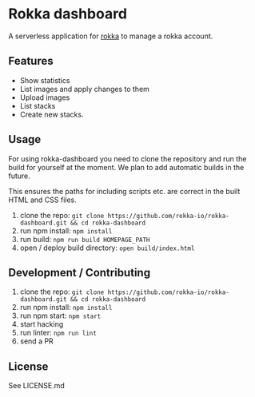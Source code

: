 # Rokka dashboard

A serverless application for [rokka](https://rokka.io) to manage a rokka account.

## Features

- Show statistics
- List images and apply changes to them
- Upload images
- List stacks
- Create new stacks.

## Usage

For using rokka-dashboard you need to clone the repository and run the build for yourself at the moment.
We plan to add automatic builds in the future.

This ensures the paths for including scripts etc. are correct in the built HTML and CSS files.

1. clone the repo: `git clone https://github.com/rokka-io/rokka-dashboard.git && cd rokka-dashboard`
2. run npm install: `npm install`
3. run build: `npm run build HOMEPAGE_PATH`
4. open / deploy build directory: `open build/index.html`

## Development / Contributing

1. clone the repo: `git clone https://github.com/rokka-io/rokka-dashboard.git && cd rokka-dashboard`
2. run npm install: `npm install`
3. run npm start: `npm start`
4. start hacking
5. run linter: `npm run lint`
6. send a PR

## License

See LICENSE.md
